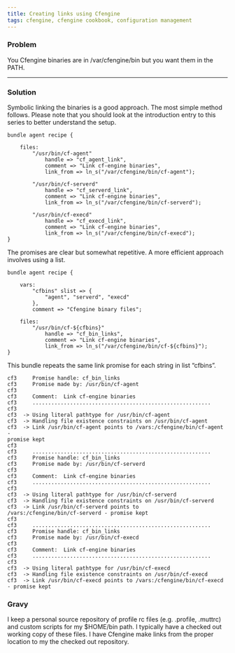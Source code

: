 ```yaml
---
title: Creating links using Cfengine
tags: cfengine, cfengine cookbook, configuration management
---
```


### Problem

You Cfengine binaries are in /var/cfengine/bin but you want them in the PATH.

---

### Solution

Symbolic linking the binaries is a good approach. The most simple method
follows. Please note that you should look at the introduction entry to this
series to better understand the setup.

    bundle agent recipe {

        files:
            "/usr/bin/cf-agent"
                handle => "cf_agent_link",
                comment => "Link cf-engine binaries",
                link_from => ln_s("/var/cfengine/bin/cf-agent");

            "/usr/bin/cf-serverd"
                handle => "cf_serverd_link",
                comment => "Link cf-engine binaries",
                link_from => ln_s("/var/cfengine/bin/cf-serverd");

            "/usr/bin/cf-execd"
                handle => "cf_execd_link",
                comment => "Link cf-engine binaries",
                link_from => ln_s("/var/cfengine/bin/cf-execd");
    }

The promises are clear but somewhat repetitive. A more efficient approach
involves using a list.

    bundle agent recipe {

        vars:
            "cfbins" slist => {
                "agent", "serverd", "execd"
            },
            comment => "Cfengine binary files";

        files:
            "/usr/bin/cf-${cfbins}"
                handle => "cf_bin_links",
                comment => "Link cf-engine binaries",
                link_from => ln_s("/var/cfengine/bin/cf-${cfbins}");
    }

This bundle repeats the same link promise for each string in list “cfbins”.

    cf3     Promise handle: cf_bin_links
    cf3     Promise made by: /usr/bin/cf-agent
    cf3 
    cf3     Comment:  Link cf-engine binaries
    cf3     .........................................................
    cf3 
    cf3  -> Using literal pathtype for /usr/bin/cf-agent
    cf3  -> Handling file existence constraints on /usr/bin/cf-agent
    cf3  -> Link /usr/bin/cf-agent points to /vars:/cfengine/bin/cf-agent -
    promise kept
    cf3 
    cf3     .........................................................
    cf3     Promise handle: cf_bin_links
    cf3     Promise made by: /usr/bin/cf-serverd
    cf3 
    cf3     Comment:  Link cf-engine binaries
    cf3     .........................................................
    cf3 
    cf3  -> Using literal pathtype for /usr/bin/cf-serverd
    cf3  -> Handling file existence constraints on /usr/bin/cf-serverd
    cf3  -> Link /usr/bin/cf-serverd points to
    /vars:/cfengine/bin/cf-serverd - promise kept
    cf3 
    cf3     .........................................................
    cf3     Promise handle: cf_bin_links
    cf3     Promise made by: /usr/bin/cf-execd
    cf3 
    cf3     Comment:  Link cf-engine binaries
    cf3     .........................................................
    cf3 
    cf3  -> Using literal pathtype for /usr/bin/cf-execd
    cf3  -> Handling file existence constraints on /usr/bin/cf-execd
    cf3  -> Link /usr/bin/cf-execd points to /vars:/cfengine/bin/cf-execd - promise kept

### Gravy

I keep a personal source repository of profile rc files (e.g. .profile,
.muttrc) and custom scripts for my \$HOME/bin path. I typically have a checked
out working copy of these files. I have Cfengine make links from the proper
location to my the checked out repository.

